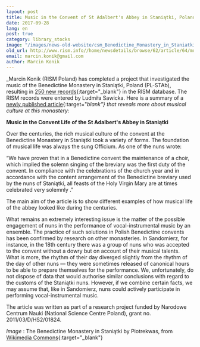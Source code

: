 ```yaml
---
layout: post
title: Music in the Convent of St Adalbert's Abbey in Staniątki, Poland
date: 2017-09-28
lang: en
post: true
category: library_stocks
image: "/images/news-old-website/csm_Benedictine_Monastery_in_Staniatki_PL-STAb_a0a458a2b9.jpg"
old_url: http://www.rism.info//home/newsdetails/browse/62/article/64/music-in-the-convent-of-st-adalberts-abbey-in-staniatki-poland.html
email: marcin.konik@gmail.com
author: Marcin Konik
---
```



_Marcin Konik (RISM Poland) has completed a project that investigated the music of the Benedictine Monastery in Staniątki, Poland (PL-STAb), resulting in [250 new records](https://opac.rism.info/search?View=rism&siglum=PL-STAb&Language=en){:target="_blank"} in the RISM database. The RISM records were entered by Ludmiła Sawicka. Here is a summary of a [newly published article](https://doi.org/10.5281/zenodo.846546){:target="_blank"} that reveals more about musical culture at this monastery:_



**Music in the Convent Life of the St Adalbert's Abbey in Staniątki**

Over the centuries, the rich musical culture of the convent at the Benedictine Monastery in Staniątki took a variety of forms. The foundation of musical life was always the sung Officium. As one of the nuns wrote:

“We have proven that in a Benedictine convent the maintenance of a choir, which implied the solemn singing of the breviary was the first duty of the convent. In compliance with the celebrations of the church year and in accordance with the content arrangement of the Benedictine breviary used by the nuns of Staniątki, all feasts of the Holy Virgin Mary are at times celebrated very solemnly .”

The main aim of the article is to show different examples of how musical life of the abbey looked like during the centuries.

What remains an extremely interesting issue is the matter of the possible engagement of nuns in the performance of vocal-instrumental music by an ensemble. The practice of such solutions in Polish Benedictine convents has been confirmed by research on other monasteries. In Sandomierz, for instance, in the 18th century there was a group of nuns who was accepted to the convent without a dowry but on account of their musical talents. What is more, the rhythm of their day diverged slightly from the rhythm of the day of other nuns — they were sometimes released of canonical hours to be able to prepare themselves for the performance. We, unfortunately, do not dispose of data that would authorise similar conclusions with regard to the customs of the Staniątki nuns. However, if we combine certain facts, we may assume that, like in Sandomierz, nuns could actively participate in performing vocal-instrumental music.

The article was written as part of a research project funded by Narodowe Centrum Nauki (National Science Centre Poland), grant no. 2011/03/D/HS2/01824.


_Image_ : The Benedictine Monastery in Staniątki by Piotrekwas, from [Wikimedia Commons](https://commons.wikimedia.org/wiki/File:Zesp%C3%B3%C5%82_klasztorny_Benedyktynek,_Stani%C4%85tki,_A-251_M_16.jpg){:target="_blank"}



